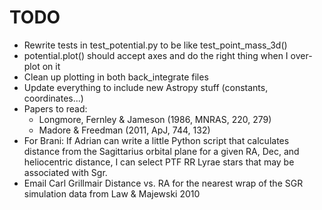 TODO
====
 * Rewrite tests in test_potential.py to be like test_point_mass_3d()
 * potential.plot() should accept axes and do the right thing when I over-plot on it
 * Clean up plotting in both back_integrate files
 * Update everything to include new Astropy stuff (constants, coordinates...)
 * Papers to read:
     * Longmore, Fernley & Jameson (1986, MNRAS, 220, 279)
     * Madore & Freedman (2011, ApJ, 744, 132)
 * For Brani: If Adrian can write a little Python script that calculates distance from the Sagittarius orbital plane
              for a given RA, Dec, and heliocentric distance, I can select PTF RR Lyrae stars that may be associated
              with Sgr.
 * Email Carl Grillmair Distance vs. RA for the nearest wrap of the SGR simulation data from Law & Majewski 2010